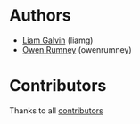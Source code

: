 # Authors

- [Liam Galvin][liamg] (liamg)
- [Owen Rumney][owenrumney] (owenrumney)

# Contributors

Thanks to all [contributors][contributors]

[liamg]: https://github.com/liamg
[owenrumney]: https://github.com/owenrumney
[contributors]: https://github.com/aquasecurity/tfsec/graphs/contributors